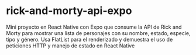 # rick-and-morty-api-expo
Mini proyecto en React Native con Expo que consume la API de Rick and Morty para mostrar una lista de personajes con su nombre, estado, especie, tipo y género. Usa FlatList para el renderizado y demuestra el uso de peticiones HTTP y manejo de estado en React Native
